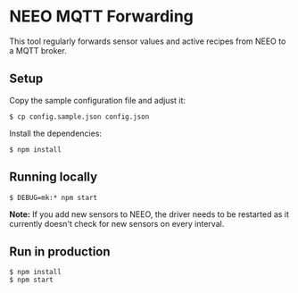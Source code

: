 NEEO MQTT Forwarding
=====

This tool regularly forwards sensor values and active recipes from NEEO to a MQTT broker.

Setup
-----

Copy the sample configuration file and adjust it:

```
$ cp config.sample.json config.json
```

Install the dependencies:

```
$ npm install
```

Running locally
-----

```
$ DEBUG=mk:* npm start
```

**Note:** If you add new sensors to NEEO, the driver needs to be restarted as it currently doesn't check for new sensors on every interval.

Run in production
-----

```
$ npm install
$ npm start
```